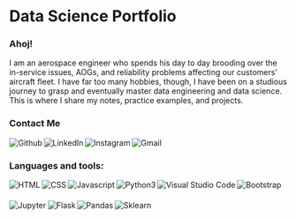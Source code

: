 # Data Science Portfolio

### Ahoj!
I am an aerospace engineer who spends his day to day brooding over the in-service issues, AOGs, and reliability problems affecting our customers' aircraft fleet. I have far too many hobbies, though, I have been on a studious journey to grasp and eventually master data engineering and data science. This is where I share my notes, practice examples, and projects.

### Contact Me
[<img src="https://img.shields.io/badge/GitHub-100000?style=for-the-badge&logo=github&logoColor=white" align=left alt="Github">][github]
[<img src="https://img.shields.io/badge/LinkedIn-0077B5?style=for-the-badge&logo=linkedin&logoColor=white" align=left alt="LinkedIn">][linkedin]
[<img src="https://img.shields.io/badge/Instagram-E4405F?style=for-the-badge&logo=instagram&logoColor=white" align=left alt="Instagram">][instagram]
[<img src="https://img.shields.io/badge/Gmail-D14836?style=for-the-badge&logo=gmail&logoColor=white" align=left alt="Gmail">][mailto]

<br />

### Languages and tools:
<img src="https://img.shields.io/badge/HTML5-E34F26?style=for-the-badge&logo=html5&logoColor=white" align=left alt="HTML" style="margin-bottom:1.25rem">
<img src="https://img.shields.io/badge/CSS3-1572B6?style=for-the-badge&logo=css3&logoColor=white" align=left alt="CSS" style="margin-bottom:1.25rem">
<img src="https://img.shields.io/badge/JavaScript-323330?style=for-the-badge&logo=javascript&logoColor=F7DF1E" align=left alt="Javascript" style="margin-bottom:1.25rem">
<img src="https://img.shields.io/badge/Python-3776AB?style=for-the-badge&logo=python&logoColor=white" align=left alt="Python3" style="margin-bottom:1.25rem">  


<img src="https://img.shields.io/badge/Visual_Studio_Code-0078D4?style=for-the-badge&logo=visual%20studio%20code&logoColor=white" align=left alt="Visual Studio Code" style="margin-bottom:1.25rem">
<img src="https://img.shields.io/badge/Bootstrap-563D7C?style=for-the-badge&logo=bootstrap&logoColor=white" align=left alt="Bootstrap" style="margin-bottom:1.25rem">
<img src="https://img.shields.io/badge/Jupyter-F37626.svg?&style=for-the-badge&logo=Jupyter&logoColor=white" align=left alt="Jupyter" style="margin-bottom:1.25rem">
<img src="https://img.shields.io/badge/Flask-000000?style=for-the-badge&logo=flask&logoColor=white" align=left alt="Flask" style="margin-bottom:1.25rem">
<img src="https://img.shields.io/badge/Pandas-2C2D72?style=for-the-badge&logo=pandas&logoColor=white" align=left alt="Pandas" style="margin-bottom:1.25rem">
<img src="https://img.shields.io/badge/scikit_learn-F7931E?style=for-the-badge&logo=scikit-learn&logoColor=white" align=left alt="Sklearn" style="margin-bottom:1.25rem">

[github]: https://github.com/onionbloom
[instagram]: https://www.instagram.com/onionbloom/
[linkedin]: https://www.linkedin.com/in/mabdurro
[mailto]: mailto:abdurro.muhammad@gmail.com?subject=%5BGithub%20Contact%20Me%5D%20-




